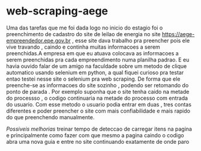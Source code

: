 # web-scraping-aege
Uma das tarefas que me foi dada logo no inicio do estagio foi o preenchimento de cadastro do site de leilao de energia no site https://aege-empreendedor.epe.gov.br , esse site dava trabalho pra preencher pois ele vive travando , caindo e continha muitas informacoes a serem preenchidas.A empresa em que eu atuava colocava as informacoes a serem preenchidas pra cada empreendimento numa planilha padrao. E eu havia ouvido falar de um amigo na faculdade sobre um metodo de clique automatico usando selenium em python, a qual fiquei curioso pra testar entao testei nesse site o selenium pra web scraping. De forma que ele preenche-se as informacoes do site sozinho , podendo ser retomando do ponto de parada . Por exemplo suponha que o site tenha caido na metade do processso , o codigo continuaria na metade do processo com entrada do usuario.
Com esse metodo o usuario podia entrar em duas , tres contas diferentes e poder preencher o site com mais confiabilidade e mais rapido do que preenchendo manualmente. 

*Possiveis melhorias*
treinar tempo de deteccao de carregar itens na pagina e principalmente como fazer com que mesmo a pagina caindo o codigo abra uma nova guia e entre no site continuando exatamente de onde paro
